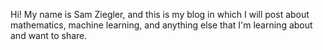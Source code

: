Hi! My name is Sam Ziegler, and this is my blog in which I will post about mathematics, machine learning, and anything else that I'm learning about and want to share.
